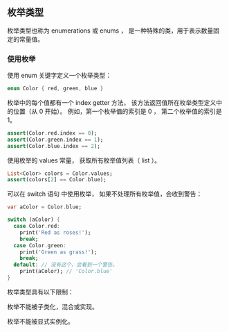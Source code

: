 ## 枚举类型

枚举类型也称为 enumerations 或 enums ， 是一种特殊的类，用于表示数量固定的常量值。

### 使用枚举

使用 enum 关键字定义一个枚举类型：

```dart
enum Color { red, green, blue }
```

枚举中的每个值都有一个 index getter 方法， 该方法返回值所在枚举类型定义中的位置（从 0 开始）。 例如，第一个枚举值的索引是 0 ， 第二个枚举值的索引是 1。

```dart
assert(Color.red.index == 0);
assert(Color.green.index == 1);
assert(Color.blue.index == 2);
```

使用枚举的 values 常量， 获取所有枚举值列表（ list ）。

```dart
List<Color> colors = Color.values;
assert(colors[2] == Color.blue);
```

可以在 switch 语句 中使用枚举， 如果不处理所有枚举值，会收到警告：

```dart
var aColor = Color.blue;

switch (aColor) {
  case Color.red:
    print('Red as roses!');
    break;
  case Color.green:
    print('Green as grass!');
    break;
  default: // 没有这个，会看到一个警告。
    print(aColor); // 'Color.blue'
}
```

枚举类型具有以下限制：

枚举不能被子类化，混合或实现。

枚举不能被显式实例化。

